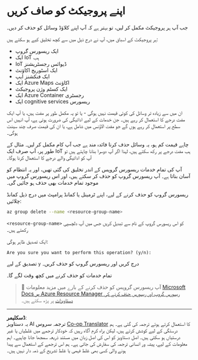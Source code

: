 <!--
CO_OP_TRANSLATOR_METADATA:
{
  "original_hash": "5a94fbab1ba737e9bd6cc6c64f114fa0",
  "translation_date": "2025-08-26T21:24:12+00:00",
  "source_file": "clean-up.md",
  "language_code": "ur"
}
-->
# اپنے پروجیکٹ کو صاف کریں

جب آپ ہر پروجیکٹ مکمل کر لیں، تو بہتر ہے کہ آپ اپنے کلاؤڈ وسائل کو حذف کر دیں۔

ہر پروجیکٹ کے اسباق میں، آپ نے درج ذیل میں سے کچھ تخلیق کیے ہو سکتے ہیں:

* ایک ریسورس گروپ
* ایک IoT ہب
* IoT ڈیوائس رجسٹریشنز
* ایک اسٹوریج اکاؤنٹ
* ایک فنکشنز ایپ
* ایک Azure Maps اکاؤنٹ
* ایک کسٹم وژن پروجیکٹ
* ایک Azure Container رجسٹری
* ایک cognitive services ریسورس

ان میں سے زیادہ تر وسائل کی کوئی قیمت نہیں ہوگی - یا تو یہ مکمل طور پر مفت ہیں، یا آپ ایک مفت درجے کا استعمال کر رہے ہیں۔ جن خدمات کے لیے ادائیگی کی ضرورت ہوتی ہے، آپ انہیں اس سطح پر استعمال کر رہے ہوں گے جو مفت الاؤنس میں شامل ہے، یا ان کی قیمت صرف چند سینٹ ہوگی۔

چاہے قیمت کم ہو، یہ وسائل حذف کرنا فائدہ مند ہے جب آپ کام مکمل کر لیں۔ مثال کے طور پر، آپ صرف ایک IoT ہب مفت درجے پر رکھ سکتے ہیں، لہذا اگر آپ دوسرا بنانا چاہتے ہیں تو آپ کو ادائیگی والے درجے کا استعمال کرنا ہوگا۔

آپ کی تمام خدمات ریسورس گروپس کے اندر تخلیق کی گئی تھیں، اور یہ انتظام کو آسان بناتا ہے۔ آپ ریسورس گروپ کو حذف کر سکتے ہیں، اور اس ریسورس گروپ میں موجود تمام خدمات بھی حذف ہو جائیں گی۔

ریسورس گروپ کو حذف کرنے کے لیے، اپنے ٹرمینل یا کمانڈ پرامپٹ میں درج ذیل کمانڈ چلائیں:

```sh
az group delete --name <resource-group-name>
```

`<resource-group-name>` کو اس ریسورس گروپ کے نام سے تبدیل کریں جس میں آپ دلچسپی رکھتے ہیں۔

ایک تصدیق ظاہر ہوگی:

```output
Are you sure you want to perform this operation? (y/n): 
```

تصدیق کے لیے `y` درج کریں اور ریسورس گروپ کو حذف کریں۔

تمام خدمات کو حذف کرنے میں کچھ وقت لگے گا۔

> 💁 آپ ریسورس گروپس کو حذف کرنے کے بارے میں مزید معلومات [Microsoft Docs پر Azure Resource Manager ریسورس گروپ اور ریسورس حذف کرنے کی دستاویزات](https://docs.microsoft.com/azure/azure-resource-manager/management/delete-resource-group?WT.mc_id=academic-17441-jabenn&tabs=azure-cli) پر پڑھ سکتے ہیں۔

---

**ڈسکلیمر**:  
یہ دستاویز AI ترجمہ سروس [Co-op Translator](https://github.com/Azure/co-op-translator) کا استعمال کرتے ہوئے ترجمہ کی گئی ہے۔ ہم درستگی کے لیے کوشش کرتے ہیں، لیکن براہ کرم آگاہ رہیں کہ خودکار ترجمے میں غلطیاں یا غیر درستیاں ہو سکتی ہیں۔ اصل دستاویز کو اس کی اصل زبان میں مستند ذریعہ سمجھا جانا چاہیے۔ اہم معلومات کے لیے، پیشہ ور انسانی ترجمہ کی سفارش کی جاتی ہے۔ ہم اس ترجمے کے استعمال سے پیدا ہونے والی کسی بھی غلط فہمی یا غلط تشریح کے ذمہ دار نہیں ہیں۔